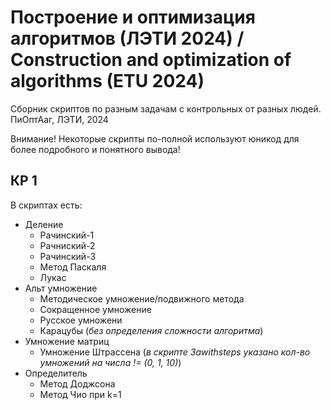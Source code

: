 # Построение и оптимизация алгоритмов (ЛЭТИ 2024) / Construction and optimization of algorithms (ETU 2024)
Сборник скриптов по разным задачам с контрольных от разных людей. ПиОптАаг, ЛЭТИ, 2024

Внимание! Некоторые скрипты по-полной используют юникод для более подробного и понятного вывода!

## КР 1

В скриптах есть:
- Деление
  - Рачинский-1
  - Рачниский-2
  - Рачинский-3
  - Метод Паскаля
  - Лукас
- Альт умножение
  - Методическое умножение/подвижного метода
  - Сокращенное умножение
  - Русское умножени
  - Карацубы (_без определения сложности алгоритма_)
- Умножение матриц
  - Умножение Штрассена (_в скрипте 3awithsteps указано кол-во умножений на числа != (0, 1, 10)_)
- Определитель
  - Метод Доджсона
  - Метод Чио при k=1
